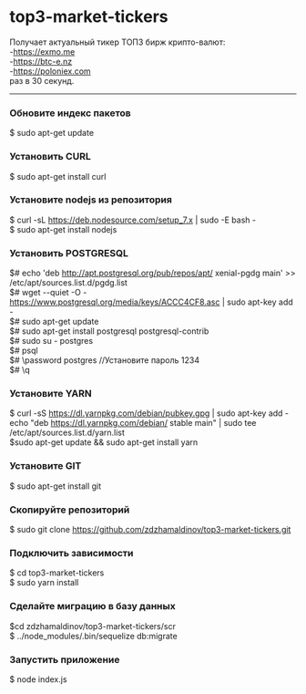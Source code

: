 # top3-market-tickers
Получает актуальный тикер ТОП3 бирж крипто-валют:<br>
    -https://exmo.me   <br>
    -https://btc-e.nz <br>
    -https://poloniex.com   <br>
раз в 30 секунд.<br>
                                                                          
<hr>

### Обновите индекс пакетов<br>
$ sudo apt-get update<br>


### Установить CURL<br>
$ sudo apt-get install curl<br>


### Установите nodejs из репозитория<br>
$ curl -sL https://deb.nodesource.com/setup_7.x | sudo -E bash -<br>
$ sudo apt-get install nodejs<br>


### Установить POSTGRESQL<br>
$# echo 'deb http://apt.postgresql.org/pub/repos/apt/ xenial-pgdg main' >> /etc/apt/sources.list.d/pgdg.list<br>
$# wget --quiet -O - https://www.postgresql.org/media/keys/ACCC4CF8.asc | sudo apt-key add -<br>
$# sudo apt-get update<br>
$# sudo apt-get install postgresql postgresql-contrib<br>
$# sudo su - postgres<br>
$# psql<br>
$# \password postgres //Установите пароль 1234<br>
$# \q<br>


### Установите YARN<br>
$ curl -sS https://dl.yarnpkg.com/debian/pubkey.gpg | sudo apt-key add -<br>
echo "deb https://dl.yarnpkg.com/debian/ stable main" | sudo tee /etc/apt/sources.list.d/yarn.list<br>
$sudo apt-get update && sudo apt-get install yarn<br>


### Установите GIT<br>
$ sudo apt-get install git<br>


### Скопируйте репозиторий<br>
$ sudo git clone https://github.com/zdzhamaldinov/top3-market-tickers.git<br>


### Подключить зависимости<br>
$ cd top3-market-tickers<br>
$ sudo yarn install<br>


### Сделайте миграцию в базу данных<br>
$cd zdzhamaldinov/top3-market-tickers/scr<br>
$ ../node_modules/.bin/sequelize db:migrate<br>


### Запустить приложение<br>
$ node index.js<br>
